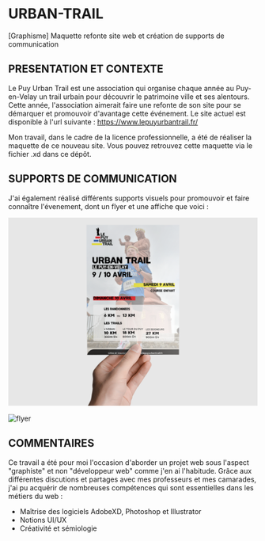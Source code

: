 # URBAN-TRAIL
[Graphisme] Maquette refonte site web et création de supports de communication

## PRESENTATION ET CONTEXTE

Le Puy Urban Trail est une association qui organise chaque année au Puy-en-Velay un trail urbain pour découvrir le patrimoine ville et ses alentours.
Cette année, l'association aimerait faire une refonte de son site pour se démarquer et promouvoir d'avantage cette événement.
Le site actuel est disponible à l'url suivante : https://www.lepuyurbantrail.fr/

Mon travail, dans le cadre de la licence professionnelle, a été de réaliser la maquette de ce nouveau site. Vous pouvez retrouvez cette maquette via le fichier .xd dans ce dépôt.

## SUPPORTS DE COMMUNICATION

J'ai également réalisé différents supports visuels pour promouvoir et faire connaître l'évenement, dont un flyer et une affiche que voici :

![flyer](https://github.com/luvelut/URBAN-TRAIL/blob/main/flyer-mockup.png) 

![flyer](https://github.com/luvelut/URBAN_TRAIL/blob/main/affiche-mockup.png) 


## COMMENTAIRES

Ce travail a été pour moi l'occasion d'aborder un projet web sous l'aspect "graphiste" et non "développeur web" comme j'en ai l'habitude.
Grâce aux différentes discutions et partages avec mes professeurs et mes camarades, j'ai pu acquérir de nombreuses compétences qui sont essentielles dans les métiers du web :

* Maîtrise des logiciels AdobeXD, Photoshop et Illustrator
* Notions UI/UX
* Créativité et sémiologie 
